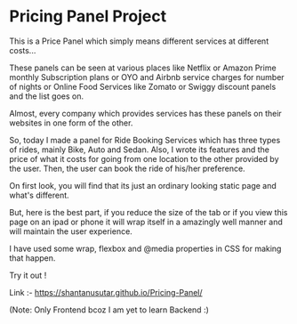 # Pricing Panel Project

This is a Price Panel which simply means different services at different costs...

These panels can be seen at various places like Netflix or Amazon Prime monthly Subscription plans or OYO and Airbnb service charges for number of nights or Online Food Services like Zomato or Swiggy discount panels and the list goes on.

Almost, every company which provides services has these panels on their websites in one form of the other.

So, today I made a panel for Ride Booking Services which has three types of rides, mainly Bike, Auto and Sedan.
Also, I wrote its features and the price of what it costs for going from one location to the other provided by the user.
Then, the user can book the ride of his/her preference.

On first look, you will find that its just an ordinary looking static page and what's different.

But, here is the best part, if you reduce the size of the tab or if you view this page on an ipad or phone it will wrap itself in a amazingly well manner and will maintain the user experience.

I have used some wrap, flexbox and @media properties in CSS for making that happen.

Try it out !

Link :- https://shantanusutar.github.io/Pricing-Panel/

(Note: Only Frontend bcoz I am yet to learn Backend :)
